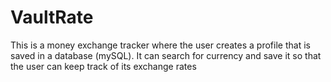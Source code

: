 # VaultRate

This is a money exchange tracker where the user creates a profile that is saved in a database (mySQL). It can search for currency and save it so that the user can keep track of its exchange rates
